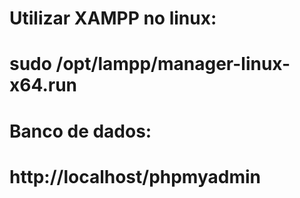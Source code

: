 # Utilizar XAMPP no linux:

# sudo /opt/lampp/manager-linux-x64.run

# Banco de dados:

# http://localhost/phpmyadmin
